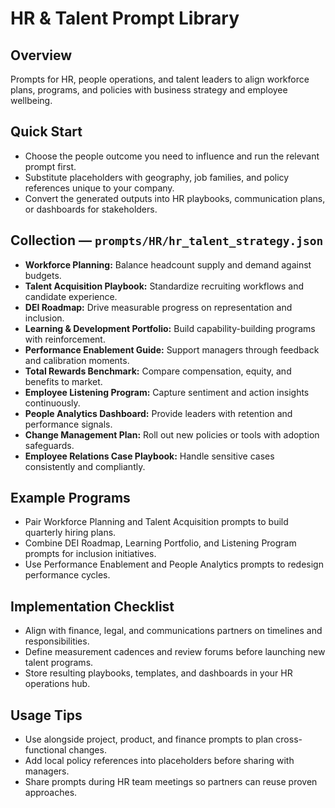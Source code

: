 # HR & Talent Prompt Library

## Overview
Prompts for HR, people operations, and talent leaders to align workforce plans, programs, and policies with business strategy and employee wellbeing.

## Quick Start
- Choose the people outcome you need to influence and run the relevant prompt first.
- Substitute placeholders with geography, job families, and policy references unique to your company.
- Convert the generated outputs into HR playbooks, communication plans, or dashboards for stakeholders.

## Collection — `prompts/HR/hr_talent_strategy.json`
- **Workforce Planning:** Balance headcount supply and demand against budgets.
- **Talent Acquisition Playbook:** Standardize recruiting workflows and candidate experience.
- **DEI Roadmap:** Drive measurable progress on representation and inclusion.
- **Learning & Development Portfolio:** Build capability-building programs with reinforcement.
- **Performance Enablement Guide:** Support managers through feedback and calibration moments.
- **Total Rewards Benchmark:** Compare compensation, equity, and benefits to market.
- **Employee Listening Program:** Capture sentiment and action insights continuously.
- **People Analytics Dashboard:** Provide leaders with retention and performance signals.
- **Change Management Plan:** Roll out new policies or tools with adoption safeguards.
- **Employee Relations Case Playbook:** Handle sensitive cases consistently and compliantly.

## Example Programs
- Pair Workforce Planning and Talent Acquisition prompts to build quarterly hiring plans.
- Combine DEI Roadmap, Learning Portfolio, and Listening Program prompts for inclusion initiatives.
- Use Performance Enablement and People Analytics prompts to redesign performance cycles.

## Implementation Checklist
- Align with finance, legal, and communications partners on timelines and responsibilities.
- Define measurement cadences and review forums before launching new talent programs.
- Store resulting playbooks, templates, and dashboards in your HR operations hub.

## Usage Tips
- Use alongside project, product, and finance prompts to plan cross-functional changes.
- Add local policy references into placeholders before sharing with managers.
- Share prompts during HR team meetings so partners can reuse proven approaches.
